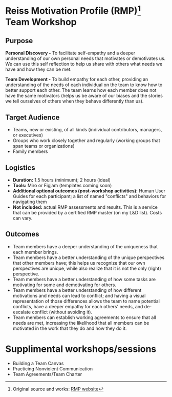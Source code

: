 # Reiss Motivation Profile (RMP)[^1] Team Workshop

## Purpose

**Personal Discovery -** To facilitate self-empathy and a deeper understanding of our own personal needs that motivates or demotivates us. We can use this self reflection to help us share with others what needs we have and how they can be met.

**Team Development -** To build empathy for each other, providing an understanding of the needs of each individual on the team to know how to better support each other. The team learns how each member does not have the same motivators (helps us be aware of our biases and the stories we tell ourselves of others when they behave differently than us).

## Target Audience

- Teams, new or existing, of all kinds (individual contributors, managers, or executives)
- Groups who work closely together and regularly (working groups that span teams or organizations)
- Family members

## Logistics

- **Duration:** 1.5 hours (minimum); 2 hours (ideal)
- **Tools:** Miro or Figjam (templates coming soon)
- **Additional optional outcomes (post-workshop activities):** Human User Guides for each participant; a list of named "conflicts" and behaviors for navigating them
- **Not included:** actual RMP assessments and results. This is a service that can be provided by a certified RMP master (on my L&D list). Costs can vary.

[^1]: Original source and works: [RMP website](https://www.reissmotivationprofile.com)

## Outcomes

- Team members have a deeper understanding of the uniqueness that each member brings.
- Team members have a better understanding of the unique perspectives that other members have; this helps us recognize that our own perspectives are unique, while also realize that it is not the only (right) perspective.
- Team members have a better understanding of how some tasks are motivating for some and demotivating for others.
- Team members have a better understanding of how different motivations and needs can lead to conflict; and having a visual representation of those differences allows the team to name potential conflicts, have a deeper empathy for each others' needs, and de-escalate conflict (without avoiding it).
- Team members can establish working agreements to ensure that all needs are met, increasing the likelihood that all members can be motivated in the work that they do and how they do it.

# Supplimental workshops/sessions

- Building a Team Canvas
- Practicing Nonviolent Communication
- Team Agreements/Team Charter
